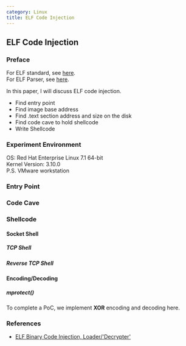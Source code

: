 ```yaml
---
category: Linux
title: ELF Code Injection
---
```


## ELF Code Injection

### Preface

For ELF standard, see [here](https://brant-ruan.github.io/linux/2016/08/25/ELF-%E6%A0%87%E5%87%86.html).  
For ELF Parser, see [here](https://brant-ruan.github.io/linux/2017/04/28/ELFParse.html).

In this paper, I will discuss ELF code injection.

- Find entry point
- Find image base address
- Find .text section address and size on the disk
- Find code cave to hold shellcode
- Write Shellcode

### Experiment Environment

OS: Red Hat Enterprise Linux 7.1 64-bit  
Kernel Version: 3.10.0  
P.S. VMware workstation

### Entry Point

### Code Cave

### Shellcode

#### Socket Shell

##### TCP Shell

##### Reverse TCP Shell

#### Encoding/Decoding

##### mprotect()

To complete a PoC, we implement **XOR** encoding and decoding here.

### References

- [ELF Binary Code Injection, Loader/'Decrypter'](http://www.pinkstyle.org/elfcrypt.html)